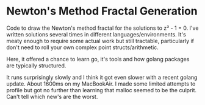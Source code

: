 # Newton's Method Fractal Generation

Code to draw the Newton's method fractal for the solutions to z³ - 1 = 0. I've
written solutions several times in different languages/environments. It's meaty
enough to require some actual work but still tractable, particularly if don't
need to roll your own complex point structs/arithmetic.

Here, it offered a chance to learn go, it's tools and how golang packages are
typically structured.

It runs surprisingly slowly and I think it got even slower with a recent golang
update. About 1600ms on my MacBookAir. I made some limited attempts to profile
but got no further than learning that malloc seemed to be the culprit. Can't
tell which new's are the worst.
